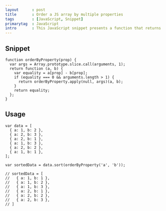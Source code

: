 ```yaml
---
layout      : post
title       : Order a JS array by multiple properties
tags        : [JavaScript, Snippet]
primarytag  : JavaScript
intro       : This JavaScript snippet presents a function that returns a function used by <code>Array.prototype.sort</code> to sort an array by multiple properties.
---
```


## Snippet

<!--prettify lang=javascript-->
    function orderByProperty(prop) {
      var args = Array.prototype.slice.call(arguments, 1);
      return function (a, b) {
        var equality = a[prop] - b[prop];
        if (equality === 0 && arguments.length > 1) {
          return orderByProperty.apply(null, args)(a, b);
        }
        return equality;
      };
    }

## Usage

<!--prettify lang=javascript-->
    var data = [
      { a: 1, b: 2 },
      { a: 2, b: 3 },
      { a: 2, b: 1 },
      { a: 1, b: 3 },
      { a: 2, b: 2 },
      { a: 1, b: 1 },
    ];

    var sortedData = data.sort(orderByProperty('a', 'b'));

    // sortedData = [
    //   { a: 1, b: 1 },
    //   { a: 1, b: 2 },
    //   { a: 1, b: 3 },
    //   { a: 2, b: 1 },
    //   { a: 2, b: 2 },
    //   { a: 2, b: 3 },
    // ]
